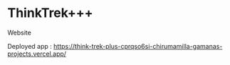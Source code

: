 # ThinkTrek+++
 Website

Deployed app : https://think-trek-plus-cprqso6si-chirumamilla-gamanas-projects.vercel.app/
